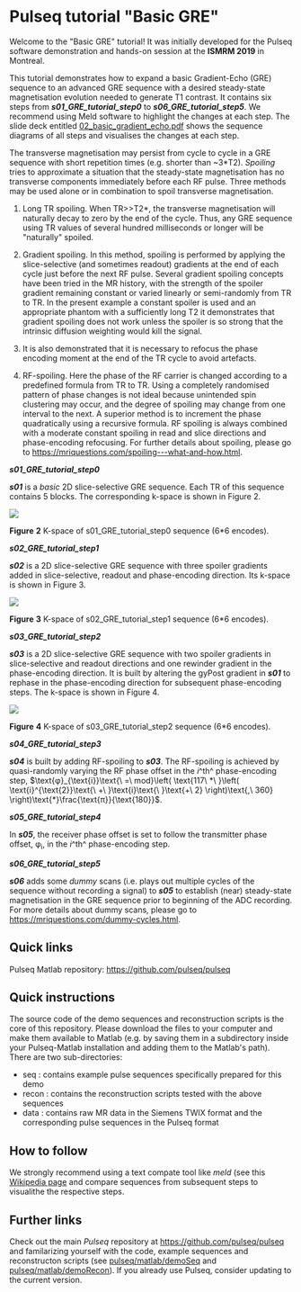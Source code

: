 # Pulseq tutorial "Basic GRE"

Welcome to the "Basic GRE" tutorial! It was initially developed for the Pulseq software demonstration and hands-on session at the **ISMRM 2019** in Montreal.

This tutorial demonstrates how to expand a basic Gradient-Echo (GRE)
sequence to an advanced GRE sequence with a desired steady-state
magnetisation evolution needed to generate T1 contrast. It contains six
steps from ***s01\_GRE\_tutorial\_step0*** to
***s06\_GRE\_tutorial\_step5***. We recommend using Meld software to
highlight the changes at each step. The slide deck entitled
[02_basic_gradient_echo.pdf](./doc/02_basic_gradient_echo.pdf) shows the 
sequence diagrams of all steps and visualises the changes at each step.

The transverse magnetisation may persist from cycle to cycle in a GRE
sequence with short repetition times (e.g. shorter than \~3\*T2).
*Spoiling* tries to approximate a situation that the steady-state
magnetisation has no transverse components immediately before each RF
pulse. Three methods may be used alone or in combination to spoil
transverse magnetisation.

1.  Long TR spoiling. When TR\>\>T2\*, the transverse magnetisation will
    naturally decay to zero by the end of the cycle. Thus, any GRE
    sequence using TR values of several hundred milliseconds or longer
    will be "naturally" spoiled.

2.  Gradient spoiling. In this method, spoiling is performed by applying
    the slice-selective (and sometimes readout) gradients at the end of
    each cycle just before the next RF pulse. Several gradient spoiling
    concepts have been tried in the MR history, with the strength of the
    spoiler gradient remaining constant or varied linearly or
    semi-randomly from TR to TR. In the present example a constant
    spoiler is used and an appropriate phantom with a sufficiently long
    T2 it demonstrates that gradient spoiling does not work unless the
    spoiler is so strong that the intrinsic diffusion weighting would
    kill the signal.

3.  It is also demonstrated that it is necessary to refocus the phase
    encoding moment at the end of the TR cycle to avoid artefacts.

4.  RF-spoiling. Here the phase of the RF carrier is changed according
    to a predefined formula from TR to TR. Using a completely randomised
    pattern of phase changes is not ideal because unintended spin
    clustering may occur, and the degree of spoiling may change from one
    interval to the next. A superior method is to increment the phase
    quadratically using a recursive formula. RF spoiling is always
    combined with a moderate constant spoiling in read and slice
    directions and phase-encoding refocusing. For further details about
    spoiling, please go to
    <https://mriquestions.com/spoiling---what-and-how.html>.

***s01\_GRE\_tutorial\_step0***

***s01*** is a *basic* 2D slice-selective GRE sequence. Each TR of this
sequence contains 5 blocks. The corresponding k-space is shown in Figure
2.

![](media/image3.png)

**Figure** **2** K-space of s01\_GRE\_tutorial\_step0 sequence (6\*6
encodes).

***s02\_GRE\_tutorial\_step1***

***s02*** is a 2D slice-selective GRE sequence with three spoiler
gradients added in slice-selective, readout and phase-encoding
direction. Its k-space is shown in Figure 3.

![](media/image4.png)

**Figure** **3** K-space of s02\_GRE\_tutorial\_step1 sequence (6\*6
encodes).

***s03\_GRE\_tutorial\_step2***

***s03*** is a 2D slice-selective GRE sequence with two spoiler
gradients in slice-selective and readout directions and one rewinder
gradient in the phase-encoding direction. It is built by altering the
gyPost gradient in ***s01*** to rephase in the phase-encoding direction
for subsequent phase-encoding steps. The k-space is shown in Figure 4.

![](media/image5.png)

**Figure** **4** K-space of s03\_GRE\_tutorial\_step2 sequence (6\*6
encodes).

***s04\_GRE\_tutorial\_step3***

***s04*** is built by adding RF-spoiling to ***s03***. The RF-spoiling
is achieved by quasi-randomly varying the RF phase offset in the *i*^th^
phase-encoding step,
$\text{φ}_{\text{i}}\text{\ =\ mod}\left( \text{117\ *\ }\left( \text{i}^{\text{2}}\text{\ +\ }\text{i}\text{\ }\text{+\ 2} \right)\text{,\ 360} \right)\text{*}\frac{\text{π}}{\text{180}}$.

***s05\_GRE\_tutorial\_step4***

In ***s05***, the receiver phase offset is set to follow the transmitter
phase offset, $\text{φ}_{\text{i}}$, in the *i*^th^ phase-encoding step.

***s06\_GRE\_tutorial\_step5***

***s06*** adds some *dummy* scans (i.e. plays out multiple cycles of the
sequence without recording a signal) to ***s05*** to establish (near)
steady-state magnetisation in the GRE sequence prior to beginning of the
ADC recording. For more details about dummy scans, please go to
<https://mriquestions.com/dummy-cycles.html>.

## Quick links

Pulseq Matlab repository: 
https://github.com/pulseq/pulseq

## Quick instructions

The source code of the demo sequences and reconstruction scripts is the core of this repository. Please download the files to your computer and make them available to Matlab (e.g. by saving them in a subdirectory inside your Pulseq-Matlab installation and adding them to the Matlab's path). There are two sub-directories:

* seq : contains example pulse sequences specifically prepared for this demo
* recon : contains the reconstruction scripts tested with the above sequences
* data : contains raw MR data in the Siemens TWIX format and the corresponding pulse sequences in the Pulseq format

## How to follow 

We strongly recommend using a text compate tool like *meld* (see this [Wikipedia page](https://en.wikipedia.org/wiki/Meld_(software)) and compare sequences from subsequent steps to visualithe the respective steps.

## Further links

Check out the main *Pulseq* repository at https://github.com/pulseq/pulseq and familarizing yourself with the code, example sequences and reconstructon scripts (see 
[pulseq/matlab/demoSeq](https://github.com/pulseq/pulseq/tree/master/matlab/demoSeq) and [pulseq/matlab/demoRecon](https://github.com/pulseq/pulseq/tree/master/matlab/demoRecon)). If you already use Pulseq, consider updating to the current version.
